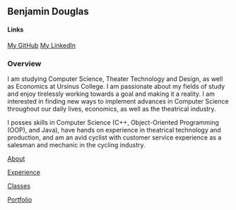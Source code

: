 ## Benjamin Douglas

#### Links
[My GitHub](https://github.com/bentdoug)    [My LinkedIn](https://linkedin.com/in/benjamin-douglas-1a761518b)

### Overview

I am studying Computer Science, Theater Technology and Design, as well as Economics at Ursinus College. I am passionate about my fields of study and enjoy tirelessly working towards a goal and making it a reality. I am interested in finding new ways to implement advances in Computer Science throughout our daily lives, economics, as well as the theatrical industry.

I posses skills in Computer Science (C++, Object-Oriented Programming (OOP), and Java), have hands on experience in theatrical technology and production, and am an avid cyclist with customer service experience as a salesman and mechanic in the cycling industry. 

[About](./about.html)

[Experience](./experience)

[Classes](./classes)

[Portfolio](./portfolio.html)
